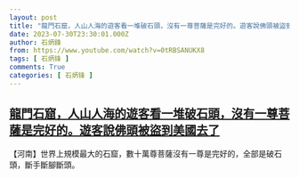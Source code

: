 ```yaml
---
layout: post
title: "龍門石窟，人山人海的遊客看一堆破石頭，沒有一尊菩薩是完好的。遊客說佛頭被盜到美國去了"
date: 2023-07-30T23:30:01.000Z
author: 石炳鋒
from: https://www.youtube.com/watch?v=0tRBSANUKX8
tags: [ 石炳锋 ]
comments: True
categories: [ 石炳锋 ]
---
```

<!--1690759801000-->
[龍門石窟，人山人海的遊客看一堆破石頭，沒有一尊菩薩是完好的。遊客說佛頭被盜到美國去了](https://www.youtube.com/watch?v=0tRBSANUKX8)
------

<div>
【河南】世界上規模最大的石窟，數十萬尊菩薩沒有一尊是完好的，全部是破石頭，斷手斷腳斷頭。
</div>
